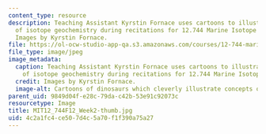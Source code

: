 ```yaml
---
content_type: resource
description: Teaching Assistant Kyrstin Fornace uses cartoons to illustrate concepts
  of isotope geochemistry during recitations for 12.744 Marine Isotope Chemistry.
  Images by Kyrstin Fornace.
file: https://ol-ocw-studio-app-qa.s3.amazonaws.com/courses/12-744-marine-isotope-chemistry-fall-2012/4c2a1fc4ce507d4c5a70f1f390a75a27_MIT12_744F12_Week2-thumb.jpg
file_type: image/jpeg
image_metadata:
  caption: Teaching Assistant Kyrstin Fornace uses cartoons to illustrate concepts
    of isotope geochemistry during recitations for 12.744 Marine Isotope Chemistry.
  credit: Images by Kyrstin Fornace.
  image-alt: Cartoons of dinosaurs which cleverly illustrate concepts of isotope geochemistry.
parent_uid: 9849d04f-e28c-79da-c42b-53e91c92073c
resourcetype: Image
title: MIT12_744F12_Week2-thumb.jpg
uid: 4c2a1fc4-ce50-7d4c-5a70-f1f390a75a27
---
```

